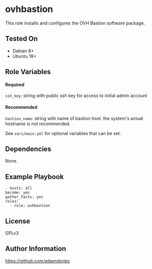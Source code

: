 ovhbastion
=========

This role installs and configures the OVH Bastion software package.

Tested On
------------

- Debian 8+
- Ubuntu 18+

Role Variables
--------------

#### Required
`ssh_key`: string with public ssh key for access to initial admin account
#### Recommended
`bastion_name`: string with name of bastion host. the system's actual hostname is _not_ recommended.

See `vars/main.yml` for optional variables that can be set.

Dependencies
------------

None.

Example Playbook
----------------

    - hosts: all
    become: yes
    gather_facts: yes
    roles:
      - role: ovhbastion

License
-------

GPLv3

Author Information
------------------

https://github.com/adamsbytes
